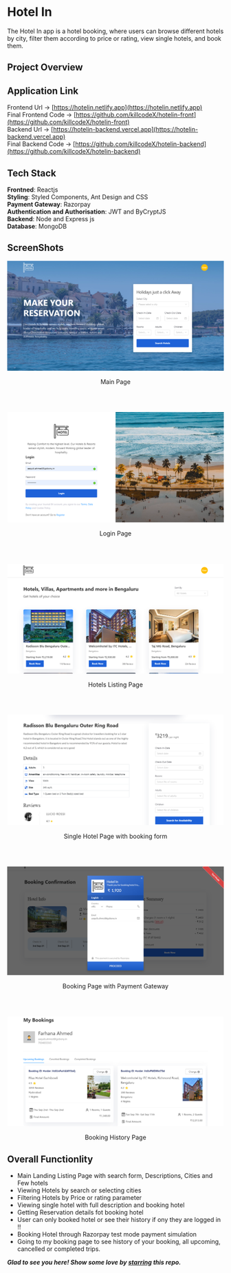 # Hotel In
The Hotel In app is a hotel booking, where users can browse different hotels by city, filter them according to price or rating, view single hotels, and book them.

## Project Overview

## Application Link

Frontend Url -> [https://hotelin.netlify.app](https://hotelin.netlify.app)<br>
Final Frontend Code -> [https://github.com/killcodeX/hotelin-front](https://github.com/killcodeX/hotelin-front)<br>
Backend Url -> [https://hotelin-backend.vercel.app](https://hotelin-backend.vercel.app)<br>
Final Backend Code -> [https://github.com/killcodeX/hotelin-backend](https://github.com/killcodeX/hotelin-backend)

## Tech Stack

<b>Frontned</b>: Reactjs
<br>
<b>Styling</b>: Styled Components, Ant Design and CSS
<br>
<b>Payment Gateway</b>: Razorpay
<br>
<b>Authentication and Authorisation</b>: JWT and ByCryptJS
<br>
<b>Backend</b>: Node and Express js 
<br>
<b>Database</b>: MongoDB
<br> 

## ScreenShots

<p align="center">
  <img src="https://github.com/killcodeX/mern-hotelin/blob/main/screenshots/1.png" />
</p>
<p align="center">
  Main Page
</p>
<br>
<br>
<p align="center">
  <img src="https://github.com/killcodeX/mern-hotelin/blob/main/screenshots/2.png" />
</p>
<p align="center">
  Login Page
</p>
<br>
<br>
<p align="center">
  <img src="https://github.com/killcodeX/mern-hotelin/blob/main/screenshots/3.png" />
</p>
<p align="center">
  Hotels Listing Page
</p>
<br>
<br>
<p align="center">
  <img src="https://github.com/killcodeX/mern-hotelin/blob/main/screenshots/4.png" />
</p>
<p align="center">
  Single Hotel Page with booking form
</p>
<br>
<br>
<p align="center">
  <img src="https://github.com/killcodeX/mern-hotelin/blob/main/screenshots/5.png" />
</p>
<p align="center">
  Booking Page with Payment Gateway
</p>
<br>
<br>
<p align="center">
  <img src="https://github.com/killcodeX/mern-hotelin/blob/main/screenshots/6.png" />
</p>
<p align="center">
  Booking History Page
</p>


## Overall Functionlity
- Main Landing Listing Page with search form, Descriptions, Cities and Few hotels
- Viewing Hotels by search or selecting cities
- Filtering Hotels by Price or rating parameter
- Viewing single hotel with full description and booking hotel
- Getting Reservation details fot booking hotel
- User can only booked hotel or see their history if ony they are logged in !!
- Booking Hotel through Razorpay test mode payment simulation
- Going to my booking page to see history of your booking, all upcoming, cancelled or completed trips.


***Glad to see you here! Show some love by [starring](https://github.com/killcodeX/mern-hotelin) this repo.***